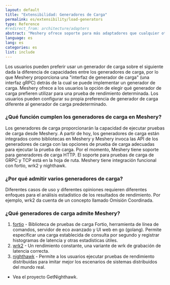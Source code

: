 ```yaml
---
layout: default
title: "Extensibilidad: Generadores de Carga"
permalink: es/extensibility/load-generators
type: Reference
#redirect_from: architecture/adapters
abstract: "Meshery ofrece soporte para más adaptadores que cualquier otro proyecto o producto en el mundo. Meshery utiliza adaptadores para gestionar las distintas mallas de servicio."
language: es
lang: es
categories: es
list: include
---
```


Los usuarios pueden preferir usar un generador de carga sobre el siguiente dada la diferencia de capacidades entre los generadores de carga, por lo que Meshery proporciona una "interfaz de generador de carga" (una interfaz gRPC) detrás de la cual se puede implementar un generador de carga. Meshery ofrece a los usuarios la opción de elegir qué generador de carga prefieren utilizar para una prueba de rendimiento determinada. Los usuarios pueden configurar su propia preferencia de generador de carga diferente al generador de carga predeterminado.

### ¿Qué función cumplen los generadores de carga en Meshery?

Los generadores de carga proporcionarán la capacidad de ejecutar pruebas de carga desde Meshery. A partir de hoy, los generadores de carga están integrados como bibliotecas en Meshery y Meshery invoca las API de los generadores de carga con las opciones de prueba de carga adecuadas para ejecutar la prueba de carga. Por el momento, Meshery tiene soporte para generadores de carga HTTP. El soporte para pruebas de carga de GRPC y TCP está en la hoja de ruta. Meshery tiene integración funcional con fortio, wrk2 y nighthawk.

### ¿Por qué admitir varios generadores de carga?

Diferentes casos de uso y diferentes opiniones requieren diferentes enfoques para el análisis estadístico de los resultados de rendimiento. Por ejemplo, wrk2 da cuenta de un concepto llamado Omisión Coordinada.

### ¿Qué generadores de carga admite Meshery?

1. [fortio](https://github.com/fortio/fortio) - Biblioteca de pruebas de carga Fortio, herramienta de línea de comandos, servidor de eco avanzado y UI web en go (golang). Permite especificar una carga establecida de consulta por segundo y registrar histogramas de latencia y otras estadísticas útiles.
1. [wrk2](https://github.com/giltene/wrk2) - Un rendimiento constante, una variante de wrk de grabación de latencia correcta.
1. [nighthawk](https://github.com/envoyproxy/nighthawk) - Permite a los usuarios ejecutar pruebas de rendimiento distribuidas para imitar mejor los escenarios de sistemas distribuidos del mundo real.
  - Vea el proyecto GetNighthawk.
